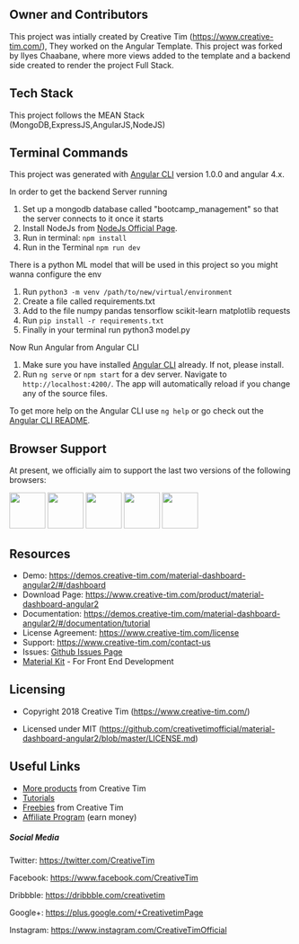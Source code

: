 ## Owner and Contributors
This project was intially created by Creative Tim  (https://www.creative-tim.com/), They worked on the Angular Template.
This project was forked by Ilyes Chaabane, where more views added to the template and a backend side created to render the project Full Stack.

## Tech Stack
This project follows the MEAN Stack (MongoDB,ExpressJS,AngularJS,NodeJS)

## Terminal Commands

This project was generated with [Angular CLI](https://github.com/angular/angular-cli) version 1.0.0 and angular 4.x.

In order to get the backend Server running 
1. Set up a mongodb database called "bootcamp_management" so that the server connects to it once it starts
2. Install NodeJs from [NodeJs Official Page](https://nodejs.org/en). 
3. Run in terminal: ```npm install```
4. Run in the Terminal `npm run dev`

There is a python ML model that will be used in this project so you might wanna configure the env
1. Run `python3 -m venv /path/to/new/virtual/environment`
2. Create a file called requirements.txt
3. Add to the file
numpy
pandas
tensorflow
scikit-learn
matplotlib
requests
4. Run `pip install -r requirements.txt`
5. Finally in your terminal run python3 model.py

Now Run Angular from Angular CLI
1. Make sure you have installed [Angular CLI](https://github.com/angular/angular-cli) already. If not, please install.
2. Run `ng serve` or `npm start` for a dev server. Navigate to `http://localhost:4200/`. The app will automatically reload if you change any of the source files.

To get more help on the Angular CLI use `ng help` or go check out the [Angular CLI README](https://github.com/angular/angular-cli/blob/master/README.md).


## Browser Support

At present, we officially aim to support the last two versions of the following browsers:

<img src="https://s3.amazonaws.com/creativetim_bucket/github/browser/chrome.png" width="64" height="64"> <img src="https://s3.amazonaws.com/creativetim_bucket/github/browser/firefox.png" width="64" height="64"> <img src="https://s3.amazonaws.com/creativetim_bucket/github/browser/edge.png" width="64" height="64"> <img src="https://s3.amazonaws.com/creativetim_bucket/github/browser/safari.png" width="64" height="64"> <img src="https://s3.amazonaws.com/creativetim_bucket/github/browser/opera.png" width="64" height="64">



## Resources
- Demo: <https://demos.creative-tim.com/material-dashboard-angular2/#/dashboard>
- Download Page: <https://www.creative-tim.com/product/material-dashboard-angular2>
- Documentation: <https://demos.creative-tim.com/material-dashboard-angular2/#/documentation/tutorial>
- License Agreement: <https://www.creative-tim.com/license>
- Support: <https://www.creative-tim.com/contact-us>
- Issues: [Github Issues Page](https://github.com/creativetimofficial/material-dashboard-angular2/issues)
- [Material Kit](https://www.creative-tim.com/product/material-kit?ref=github-mda-free) - For Front End Development



## Licensing

- Copyright 2018 Creative Tim (https://www.creative-tim.com/)

- Licensed under MIT (https://github.com/creativetimofficial/material-dashboard-angular2/blob/master/LICENSE.md)


## Useful Links

- [More products](https://www.creative-tim.com/bootstrap-themes) from Creative Tim
- [Tutorials](https://www.youtube.com/channel/UCVyTG4sCw-rOvB9oHkzZD1w)
- [Freebies](https://www.creative-tim.com/bootstrap-themes/free) from Creative Tim
- [Affiliate Program](https://www.creative-tim.com/affiliates/new) (earn money)

##### Social Media

Twitter: <https://twitter.com/CreativeTim>

Facebook: <https://www.facebook.com/CreativeTim>

Dribbble: <https://dribbble.com/creativetim>

Google+: <https://plus.google.com/+CreativetimPage>

Instagram: <https://www.instagram.com/CreativeTimOfficial>

[CHANGELOG]: ./CHANGELOG.md

[version-badge]: https://img.shields.io/badge/version-2.8.0-blue.svg

